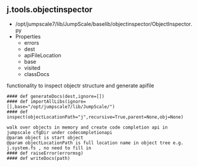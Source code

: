 ## j.tools.objectinspector

- /opt/jumpscale7/lib/JumpScale/baselib/objectinspector/ObjectInspector.py
- Properties
    - errors
    - dest
    - apiFileLocation
    - base
    - visited
    - classDocs

functionality to inspect objectr structure and generate apifile

    #### def generateDocs(dest,ignore=[]) 
    #### def importAllLibs(ignore=[],base="/opt/jumpscale7/lib/JumpScale/") 
    #### def inspect(objectLocationPath="j",recursive=True,parent=None,obj=None) 
    
    walk over objects in memory and create code completion api in jumpscale cfgDir under codecompletionapi
    @param object is start object
    @param objectLocationPath is full location name in object tree e.g. j.system.fs , no need to fill in
    #### def raiseError(errormsg) 
    #### def writeDocs(path) 
